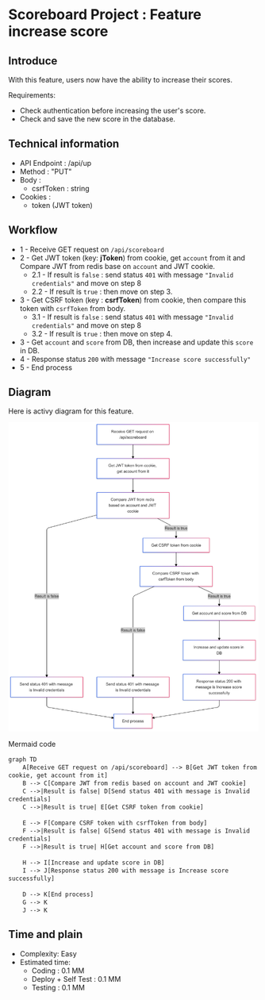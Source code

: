 # Scoreboard Project : Feature increase score

## Introduce

With this feature, users now have the ability to increase their scores.

Requirements:

- Check authentication before increasing the user's score.
- Check and save the new score in the database.

## Technical information

- API Endpoint : /api/up
- Method : "PUT"
- Body :
  - csrfToken : string
- Cookies :
  - token (JWT token)

## Workflow

- 1 - Receive GET request on `/api/scoreboard`
- 2 - Get JWT token (key: **jToken**) from cookie, get `account` from it and Compare JWT from redis base on `account` and JWT cookie.
  - 2.1 - If result is `false` : send status `401` with message `"Invalid credentials"` and move on step 8
  - 2.2 - If result is `true` : then move on step 3.
- 3 - Get CSRF token (key : **csrfToken**) from cookie, then compare this token with `csrfToken` from body.
  - 3.1 - If result is `false` : send status `401` with message `"Invalid credentials"` and move on step 8
  - 3.2 - If result is `true` : then move on step 4.
- 3 - Get `account` and `score` from DB, then increase and update this `score` in DB.
- 4 - Response status `200` with message `"Increase score successfully"`
- 5 - End process

## Diagram

Here is activy diagram for this feature.

![alt text](3-1.png)

Mermaid code

```
graph TD
    A[Receive GET request on /api/scoreboard] --> B[Get JWT token from cookie, get account from it]
    B --> C[Compare JWT from redis based on account and JWT cookie]
    C -->|Result is false| D[Send status 401 with message is Invalid credentials]
    C -->|Result is true| E[Get CSRF token from cookie]

    E --> F[Compare CSRF token with csrfToken from body]
    F -->|Result is false| G[Send status 401 with message is Invalid credentials]
    F -->|Result is true| H[Get account and score from DB]

    H --> I[Increase and update score in DB]
    I --> J[Response status 200 with message is Increase score successfully]

    D --> K[End process]
    G --> K
    J --> K
```

## Time and plain

- Complexity: Easy
- Estimated time:
  - Coding : 0.1 MM
  - Deploy + Self Test : 0.1 MM
  - Testing : 0.1 MM
